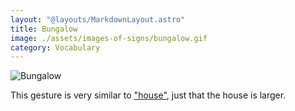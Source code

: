 ```yaml
---
layout: "@layouts/MarkdownLayout.astro"
title: Bungalow
image: ./assets/images-of-signs/bungalow.gif
category: Vocabulary
---
```


![Bungalow](@signs/bungalow.gif)

This gesture is very similar to ["house"](../house),
just that the house is larger.
